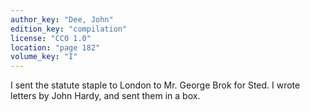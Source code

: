 ```yaml
---
author_key: "Dee, John"
edition_key: "compilation"
license: "CC0 1.0"
location: "page 182"
volume_key: "I"
---
```

I sent the statute staple to London to Mr. George Brok for Sted. I wrote
letters by John Hardy, and sent them in a box.
